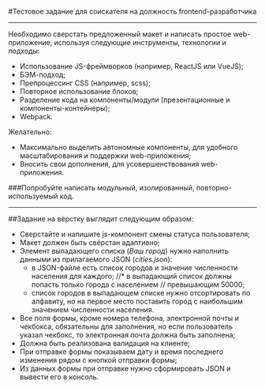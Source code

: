 #Тестовое задание для соискателя на должность frontend-разработчика

---

Необходимо сверстать предложенный макет и написать простое web-приложение,
используя следующие инструменты, технологии и подходы:
* Использование JS-фреймворков (например, ReactJS или VueJS);
* БЭМ-подход;
* Препроцессинг CSS (например, scss);
* Повторное использование блоков;
* Разделение кода на компоненты/модули (презентационные и компоненты-контейнеры);
* Webpack.

Желательно:
* Максимально выделить автономные компоненты, для удобного масштабирования и поддержки web-приложения;
* Вносить свои дополнения, для усовершенствования web-приложения.

###Попробуйте написать модульный, изолированный, повторно-используемый код.

---

##Задание на вёрстку выглядит следующим образом:
* Сверстайте и напишите js-компонент смены статуса пользователя;
* Макет должен быть свёрстан адаптивно;
* Элемент выпадающего списка (*Ваш город*) нужно наполнить данными из прилагаемого
  JSON (*cities.json*):
  * в JSON-файле есть список городов и значение численности населения
    для каждого;
  //* в выпадающий список должны попасть только города с населением
  //  превышающим 50000;
  * список городов в выпадающем списке нужно отсортировать по
    алфавиту, но на первое место поставить город с наибольшим значением
    численности населения.
* Все поля формы, кроме номера телефона, электронной почты и чекбокса, обязательны для
  заполнения, но если пользователь указал чекбокс, то электронная почта должна быть заполнена;
* Должна быть реализована валидация на клиенте;
* При отправке формы показываем дату и время последнего изменения рядом с
  кнопкой отправки формы;
* Из данных формы при отправке нужно сформировать JSON и вывести его в
  консоль.
